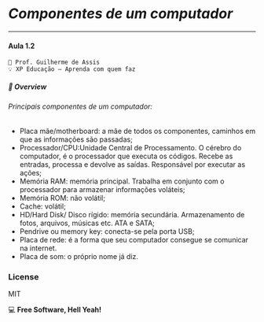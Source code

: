 # *Componentes de um computador*
***
#### Aula 1.2
    🧠 Prof. Guilherme de Assis
    💡 XP Educação – Aprenda com quem faz


##### 🛬 Overview
###### *Principais componentes de um computador:*

 - Placa mãe/motherboard: a mãe de todos os componentes, caminhos em que as informações são passadas;
 - Processador/CPU:Unidade Central de Processamento. O cérebro do computador, é o processador que executa os códigos. Recebe as entradas, processa e devolve as saídas. Responsável por executar as ações;
 - Memória RAM: memória principal. Trabalha em conjunto com o processador para armazenar informações voláteis;
 - Memória ROM: não volátil;
 - Cache: volátil;
 - HD/Hard Disk/ Disco rígido: memória secundária. Armazenamento de fotos, arquivos, músicas etc. ATA e SATA;
 - Pendrive ou memory key: conecta-se pela porta USB;
 - Placa de rede: é a forma que seu computador consegue se comunicar na internet. 
 - Placa de som: o próprio nome já diz.

### License
MIT

💻 **Free Software, Hell Yeah!**



